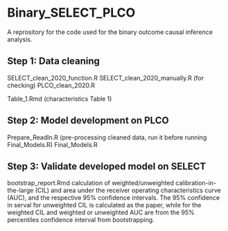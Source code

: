 # Binary_SELECT_PLCO

A reprository for the code used for the binary outcome causal inference analysis.

## Step 1: Data cleaning
SELECT_clean_2020_function.R
SELECT_clean_2020_manually.R (for checking)
PLCO_clean_2020.R

Table_1.Rmd (characteristics Table 1)

## Step 2: Model development on PLCO
Prepare_ReadIn.R (pre-processing cleaned data, run it before running Final_Models.R)
Final_Models.R 

## Step 3: Validate developed model on SELECT 
bootstrap_report.Rmd
calculation of weighted/unweighted calibration-in-the-large (CIL) and area under the receiver operating characteristics curve (AUC), and the respective 95% confidence intervals. The 95% confidence in serval for unweighted CIL is calculated as the paper, while for the weighted CIL and weighted or unweighted AUC are from the 95% percentiles confidence interval from bootstrapping.
